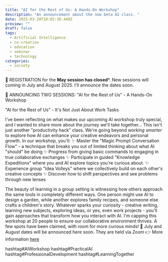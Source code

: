 ```yaml
---
title: "AI for the Rest of Us: A Hands-On Workshop"
description: "An announcement about the new beta AI class. "
date: 2025-03-20T18:02:30.449Z
preview: ""
draft: false
tags:
  - Artificial Intelligence
  - co-creation
  - education
  - seminar
  - technology
categories:
  - society
---
```

🚀 REGISTRATION for the **May session has closed***. New sessions will coming in July and August 2025. I'll announce the dates soon. 


🚀  ANNOUNCING TWO SESSIONS: "AI for the Rest of Us" - A Hands-On Workshop

"AI for the Rest of Us" - It's Not Just About Work Tasks

I've been reflecting on what makes our upcoming AI workshop truly special, and I wanted to share more about the journey we'll take together...
This isn't just another "productivity hack" class. We're going beyond *working smarter* to explore how AI can enhance your creative endeavors and personal growth.
In our workshop, you'll:
✨ Master the "Magic Prompt Conversation Flow" - a technique that breaks you out of limited thinking about what AI "should" be doing
✨ Progress from giving basic commands to engaging in true collaborative exchanges
✨ Participate in guided "Knowledge Expeditions" where you and AI explore topics you're curious about.
✨ Experience group "Idea Volleys" where we collectively build on each other's creative concepts
✨ Discover how to shift perspectives and see problems through new lenses

The beauty of learning in a group setting is witnessing how others approach the same tools in completely different ways. One person might use AI to design a garden, while another explores family recipes, and someone else crafts a children's story. Whatever sparks your curiosity - creative writing, learning new subjects, exploring ideas, or yes, even work projects - you'll gain approaches that transform how you interact with AI.
I'm capping this workshop at 20 people to ensure our collaborative environment thrives. A few spots have been claimed, with room for more curious minds!
📅 July and August dates will be announced here soon. They are held via Zoom 👉 More information [here](https://drive.google.com/file/d/1i-3pxdfAy_3vTgBbldmEo-GXvK2rP7Z3/view?usp=sharing)

hashtag#AIWorkshop hashtag#PracticalAI hashtag#ProfessionalDevelopment hashtag#LearningTogether